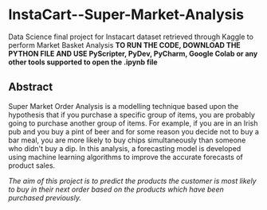 # InstaCart--Super-Market-Analysis
Data Science final project for Instacart dataset retrieved through Kaggle to perform Market Basket Analysis
**TO RUN THE CODE, DOWNLOAD THE PYTHON FILE AND USE PyScripter, PyDev, PyCharm, Google Colab or any other tools supported to open the .ipynb file**

## Abstract
Super Market Order Analysis is a modelling technique based upon the hypothesis that if you purchase a specific group of items, you are probably going to purchase another group of items. For example, if you are in an Irish pub and you buy a pint of beer and for some reason you decide not to buy a bar meal, you are more likely to buy chips simultaneously than someone who didn't buy a dip. In this analysis, a forecasting model is developed using machine learning algorithms to improve the accurate forecasts of product sales.

*The aim of this project is to predict the products the customer is most likely to buy in their next order based on the products which have been purchased previously.*
